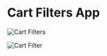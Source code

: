 # Cart Filters App
![Cart Filters](https://github.com/AhsaanRasheed/Cart-Filters/assets/71977441/8b04183c-8d5a-4e52-8fc8-ce9505bf9026)



![Cart Filter](https://github.com/AhsaanRasheed/Cart-Filters/assets/71977441/9e4afadb-f7ba-4b2c-8853-f3d123cc76ff)

